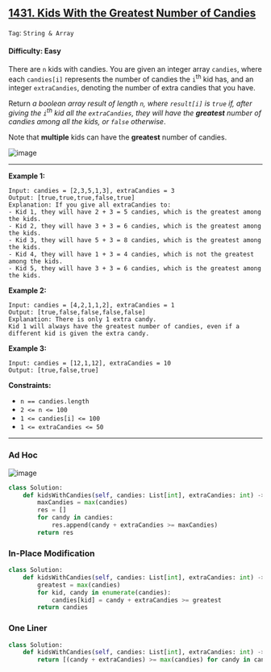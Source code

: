 ## [1431. Kids With the Greatest Number of Candies](https://leetcode.com/problems/kids-with-the-greatest-number-of-candies/)

```Tag```: ```String & Array```

#### Difficulty: Easy

There are ```n``` kids with candies. You are given an integer array ```candies```, where each ```candies[i]``` represents the number of candies the ```i```<sup>th</sup> kid has, and an integer ```extraCandies```, denoting the number of extra candies that you have.

Return _a boolean array result of length ```n```, where ```result[i]``` is ```true``` if, after giving the ```i```<sup>th</sup> kid all the ```extraCandies```, they will have the __greatest__ number of candies among all the kids, or ```false``` otherwise_.

Note that __multiple__ kids can have the __greatest__ number of candies.

![image](https://user-images.githubusercontent.com/35042430/232367353-08a626cb-f49f-4260-8320-75ebd3f22a98.png)

---

__Example 1:__
```
Input: candies = [2,3,5,1,3], extraCandies = 3
Output: [true,true,true,false,true] 
Explanation: If you give all extraCandies to:
- Kid 1, they will have 2 + 3 = 5 candies, which is the greatest among the kids.
- Kid 2, they will have 3 + 3 = 6 candies, which is the greatest among the kids.
- Kid 3, they will have 5 + 3 = 8 candies, which is the greatest among the kids.
- Kid 4, they will have 1 + 3 = 4 candies, which is not the greatest among the kids.
- Kid 5, they will have 3 + 3 = 6 candies, which is the greatest among the kids.
```

__Example 2:__
```
Input: candies = [4,2,1,1,2], extraCandies = 1
Output: [true,false,false,false,false] 
Explanation: There is only 1 extra candy.
Kid 1 will always have the greatest number of candies, even if a different kid is given the extra candy.
```

__Example 3:__
```
Input: candies = [12,1,12], extraCandies = 10
Output: [true,false,true]
```

__Constraints:__

- ```n == candies.length```
- ```2 <= n <= 100```
- ```1 <= candies[i] <= 100```
- ```1 <= extraCandies <= 50```

---

### Ad Hoc

![image](https://leetcode.com/problems/kids-with-the-greatest-number-of-candies/Figures/1431/1431-1.png)

```Python
class Solution:
    def kidsWithCandies(self, candies: List[int], extraCandies: int) -> List[bool]:
        maxCandies = max(candies)
        res = []
        for candy in candies:            
            res.append(candy + extraCandies >= maxCandies)
        return res
```

### In-Place Modification

```Python
class Solution:
    def kidsWithCandies(self, candies: List[int], extraCandies: int) -> List[bool]:
        greatest = max(candies)
        for kid, candy in enumerate(candies):
            candies[kid] = candy + extraCandies >= greatest
        return candies
```

### One Liner

```Python
class Solution:
    def kidsWithCandies(self, candies: List[int], extraCandies: int) -> List[bool]:
        return [(candy + extraCandies) >= max(candies) for candy in candies]
```
